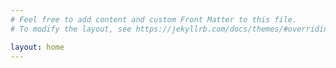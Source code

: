 ```yaml
---
# Feel free to add content and custom Front Matter to this file.
# To modify the layout, see https://jekyllrb.com/docs/themes/#overriding-theme-defaults

layout: home
---
```


<html lang="en">
<head>
  <meta charset="UTF-8">
  <title>Raheem Barnett | Scientist + Artist<title>
</head>
<h1>TBD</h1>
<script src="https://cdnjs.cloudflare.com/ajax/libs/p5.js/0.8.0/p5.js"></script>
<script src="{{ base.url | prepend: site.url }}/assets/test.js"></script>
</html>